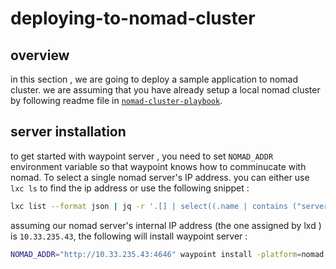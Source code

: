 
# deploying-to-nomad-cluster

## overview

in this section , we are going to deploy a sample application to nomad cluster. we are assuming that you have already setup a local nomad cluster by following readme file in [`nomad-cluster-playbook`](https://github.com/da-moon/nomad-cluster-playbook).

## server installation

to get started with waypoint server , you need to set `NOMAD_ADDR` environment variable so that waypoint knows how to comminucate with nomad.
To select a single nomad server's IP address. you can either use `lxc ls` to find the ip address or use the following snippet :

```bash
lxc list --format json | jq -r '.[] | select((.name | contains ("server")) and (.status=="Running")).state.network.eth0.addresses|.[] | select(.family=="inet").address' | head -n 1
```

assuming our nomad server's internal IP address (the one assigned by lxd ) is `10.33.235.43`, the following will install waypoint server : 

```bash
NOMAD_ADDR="http://10.33.235.43:4646" waypoint install -platform=nomad --nomad-dc=dc1 -accept-tos
```
